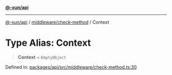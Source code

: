 [**@-xun/api**](../../../README.md)

***

[@-xun/api](../../../README.md) / [middleware/check-method](../README.md) / Context

# Type Alias: Context

> **Context** = `EmptyObject`

Defined in: [packages/api/src/middleware/check-method.ts:30](https://github.com/Xunnamius/api-utils/blob/57bcbde0493ed3285651262eed2a32e963f10249/packages/api/src/middleware/check-method.ts#L30)
